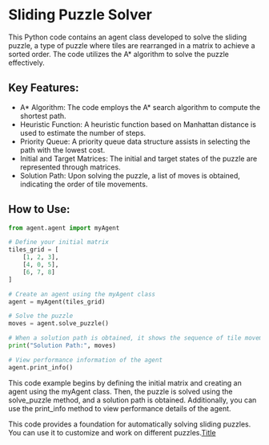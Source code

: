 # Sliding Puzzle Solver

This Python code contains an agent class developed to solve the sliding puzzle, a type of puzzle where tiles are rearranged in a matrix to achieve a sorted order. The code utilizes the A* algorithm to solve the puzzle effectively.

## Key Features:

- A* Algorithm: The code employs the A* search algorithm to compute the shortest path.
- Heuristic Function: A heuristic function based on Manhattan distance is used to estimate the number of steps.
- Priority Queue: A priority queue data structure assists in selecting the path with the lowest cost.
- Initial and Target Matrices: The initial and target states of the puzzle are represented through matrices.
- Solution Path: Upon solving the puzzle, a list of moves is obtained, indicating the order of tile movements.

## How to Use:

```python
from agent.agent import myAgent

# Define your initial matrix
tiles_grid = [
    [1, 2, 3],
    [4, 0, 5],
    [6, 7, 8]
]

# Create an agent using the myAgent class
agent = myAgent(tiles_grid)

# Solve the puzzle
moves = agent.solve_puzzle()

# When a solution path is obtained, it shows the sequence of tile movements
print("Solution Path:", moves)

# View performance information of the agent
agent.print_info()

```

This code example begins by defining the initial matrix and creating an agent using the myAgent class. Then, the puzzle is solved using the solve_puzzle method, and a solution path is obtained. Additionally, you can use the print_info method to view performance details of the agent.

This code provides a foundation for automatically solving sliding puzzles. You can use it to customize and work on different puzzles.[Title](<../../dersler/yapay zela/skeleton/agent/agent.py>)